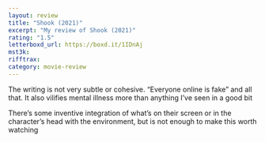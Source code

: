 ```yaml
---
layout: review
title: "Shook (2021)"
excerpt: "My review of Shook (2021)"
rating: "1.5"
letterboxd_url: https://boxd.it/1IDnAj
mst3k:
rifftrax:
category: movie-review
---
```


The writing is not very subtle or cohesive. “Everyone online is fake” and all that. It also vilifies mental illness more than anything I’ve seen in a good bit

There’s some inventive integration of what’s on their screen or in the character’s head with the environment, but is not enough to make this worth watching
